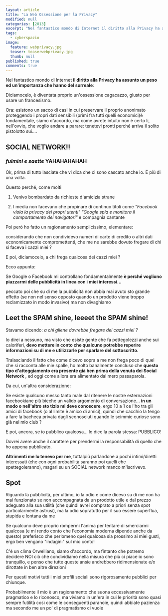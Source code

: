 ```yaml
---
layout: article
title: "La Web Ossessione per la Privacy"
modified: null
categories: [2013]
excerpt: "Nel fantastico mondo di Internet il diritto alla Privacy ha assunto un peso ed un'importanza che hanno del surreale**: ..."
tags:
  - cyberspazio
image: 
  feature: webprivacy.jpg
  teaser: teaserwebprivacy.jpg
  thumb: null
published: true
comments: true
---
```


Nel fantastico mondo di Internet **il diritto alla Privacy ha assunto un peso ed un'importanza che hanno del surreale**: 

Diciamocelo, è diventata proprio un'ossessione cagacazzo, giusto per usare un francesismo.

Ora: esistono un sacco di casi in cui preservare il proprio anonimato proteggendo i propri dati sensibili (primi fra tutti quelli economici)è fondamentale, siamo d'accordo, ma come avrete intuito non è certo li, nell'ovvio, che voglio andare a parare: tenetevi pronti perché arriva il solito pistolotto sui....

## SOCIAL NETWORK!! 

### *fulmini e saette* YAHAHAHAHAH

Ok, prima di tutto lasciate che vi dica che ci sono cascato anche io. E più di una volta. 

Questo perché, come molti

1. Venivo bombardato da richieste d'amicizia strane

2. I media non facevano che propinare di continuo titoli come _"Facebook viola la privacy dei propri utenti" "Google spia e monitora il comportamento dei navigatori"_ e compagnia cantante

Poi però ho fatto un ragionamento semplicissimo, elementare:

considerando che non condividevo numeri di carte di credito o altri dati economicamente compromettenti, che me ne sarebbe dovuto fregare di chi si faceva i cazzi miei ? 

E poi, diciamocelo, a chi frega qualcosa dei cazzi miei ?

Ecco appunto: 

Se Google o Facebook mi controllano fondamentalmente **è perché vogliono piazzarmi delle pubblicità in linea con i miei interessi...**

peccato poi che su di me la pubblicità non abbia mai avuto sto grande effetto (se non nel senso opposto quando un prodotto viene troppo reclamizzato in modo invasivo) ma non divaghiamo

## Leet the SPAM shine, leeeet the SPAM shine!

Stavamo dicendo: _a chi gliene dovrebbe fregare dei cazzi miei ?_ 

Io direi a nessuno, ma visto che esiste gente che fa pettegolezzi anche sui caloriferi, **devo mettere in conto che qualcuno potrebbe reperire informazioni su di me e utilizzarle per sparlare del sottoscritto.**

Tralasciando il fatto che come dicevo sopra a me non frega poco di quel che si racconta alle mie spalle, ho molto banalmente concluso che **questo tipo d'atteggiamento era presente già ben prima della venuta dei Social Network** , ed oggi come allora era alimentato dal mero passaparola. 

Da cui, un'altra considerazione: 

Se esiste qualcuno messo tanto male dal ritenere le nostre esternazioni facebookiane più bieche un valido argomento di conversazione... **in un modo o nell'altro sto tizio mi deve conoscere**, ergo 10 a 1 ce l'ho tra gli amici di facebook (o al limite è amico di amici), quindi che cacchio la tengo a fare la bacheca privata dagli sconosciuti quando le scimmie curiose sono già nel mio club ?

E poi, ancora, se io pubblico qualcosa... lo dice la parola stessa: PUBBLICO!

Dovrei avere anche il carattere per prendermi la responsabilità di quello che ho appena pubblicato.

**Altrimenti me lo tenevo per me**, tuttalpiù parlandone a pochi intimi/diretti interessati (che con ogni probabilità saranno poi quelli che spettegoleranno), magari su un SOCIAL network manco m'iscrivevo.

## Spot

Riguardo la pubblicità, per ultimo, io la odio e come dicevo su di me non ha mai funzionato se non accompagnata da un prodotto utile e dal prezzo adeguato alla sua utilità (che quindi avrei comprato a priori senza spot particolarmente astrusi), ma la odio sopratutto per il suo essere superflua, stupida e lontana da me

Se qualcuno deve proprio rompermi l'anima per tentare di smerciarmi qualcosa (e mi rendo conto che l'economia moderna dipende anche da questo) preferisco che perlomeno quel qualcosa sia prossimo ai miei gusti, ergo ben vengano "indagini" sul mio conto!

C'è un clima Orwelliano, siamo d'accordo, ma fintanto che potremo decidere NOI ciò che condividiamo nella misura che più ci piace io sono tranquillo, e penso che tutte queste ansie andrebbero ridimensionate e/o dirottate in ben altre direzioni 

Per questi motivi tutti i miei profili sociali sono rigorosamente pubblici per chiunque.

Probabilmente il mio è un ragionamento che suona eccessivamente pragmatico e lo riconosco, ma viviamo in un'era in cui le priorità sono quasi sempre futilità così come le conseguenti paranoie, quindi abbiate pazienza ma secondo me un po' di pragmatismo ci vuole